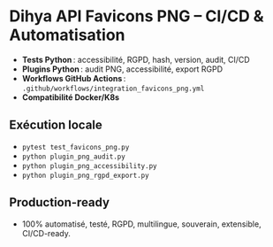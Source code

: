 # Dihya API Favicons PNG – CI/CD & Automatisation

- **Tests Python** : accessibilité, RGPD, hash, version, audit, CI/CD
- **Plugins Python** : audit PNG, accessibilité, export RGPD
- **Workflows GitHub Actions** : `.github/workflows/integration_favicons_png.yml`
- **Compatibilité Docker/K8s**

## Exécution locale
- `pytest test_favicons_png.py`
- `python plugin_png_audit.py`
- `python plugin_png_accessibility.py`
- `python plugin_png_rgpd_export.py`

## Production-ready
- 100% automatisé, testé, RGPD, multilingue, souverain, extensible, CI/CD-ready.
